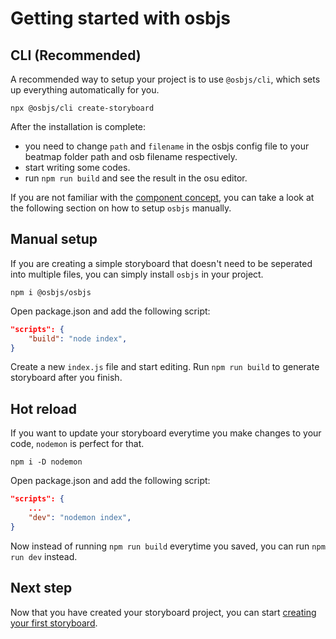 # Getting started with osbjs

## CLI (Recommended)

A recommended way to setup your project is to use `@osbjs/cli`, which sets up everything automatically for you.
```ssh
npx @osbjs/cli create-storyboard
```

After the installation is complete:
- you need to change `path` and `filename` in the osbjs config file to your beatmap folder path and osb filename respectively.
- start writing some codes.
- run `npm run build` and see the result in the osu editor.

If you are not familiar with the [component concept](/docs/introducing-components), you can take a look at the following section on how to setup `osbjs` manually.

## Manual setup
If you are creating a simple storyboard that doesn't need to be seperated into multiple files, you can simply install `osbjs` in your project.
```ssh
npm i @osbjs/osbjs
```
Open package.json and add the following script:
```json
"scripts": {
	"build": "node index",
}
```
Create a new `index.js` file and start editing. Run `npm run build` to generate storyboard after you finish.

## Hot reload
If you want to update your storyboard everytime you make changes to your code, `nodemon` is perfect for that.
```ssh
npm i -D nodemon
```
Open package.json and add the following script:
```json
"scripts": {
	...
	"dev": "nodemon index",
}
```
Now instead of running `npm run build` everytime you saved, you can run `npm run dev` instead.

## Next step
Now that you have created your storyboard project, you can start [creating your first storyboard](/docs/create-your-first-storyboard).
